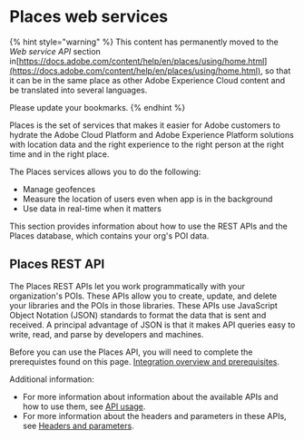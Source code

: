 # Places web services

{% hint style="warning" %}
This content has permanently moved to the _Web service API_ section in[https://docs.adobe.com/content/help/en/places/using/home.html](https://docs.adobe.com/content/help/en/places/using/home.html), so that it can be in the same place as other Adobe Experience Cloud content and be translated into several languages.

Please update your bookmarks.
{% endhint %}

Places is the set of services that makes it easier for Adobe customers to hydrate the Adobe Cloud Platform and Adobe Experience Platform solutions with location data and the right experience to the right person at the right time and in the right place.

The Places services allows you to do the following:

* Manage geofences
* Measure the location of users even when app is in the background
* Use data in real-time when it matters

This section provides information about how to use the REST APIs and the Places database, which contains your org's POI data.

## Places REST API

The Places REST APIs let you work programmatically with your organization's POIs. These APIs allow you to create, update, and delete your libraries and the POIs in those libraries. These APIs use JavaScript Object Notation \(JSON\) standards to format the data that is sent and received. A principal advantage of JSON is that it makes API queries easy to write, read, and parse by developers and machines.

Before you can use the Places API, you will need to complete the prerequistes found on this page. [Integration overview and prerequisites](adobe-i-o-integration/).

Additional information:

* For more information about information about the available APIs and how to use them, see [API usage](https://launch.gitbook.io/places-services-by-adobe-documentation/places-database-management/api-usage). 
* For more information about the headers and parameters in these APIs, see [Headers and parameters](https://launch.gitbook.io/places-services-by-adobe-documentation/places-rest-apis/api-usage/headers-and-parameters).


